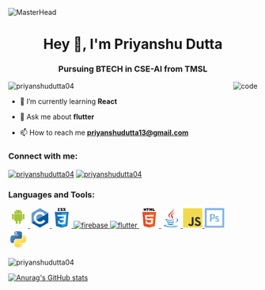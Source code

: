 ![MasterHead](https://previews.123rf.com/images/karpenkoilia/karpenkoilia1806/karpenkoilia180600011/102988806-vector-line-web-concept-for-programming-linear-web-banner-for-coding.jpg)
<h1 align="center">Hey 👋, I'm Priyanshu Dutta</h1>
<h3 align="center">Pursuing BTECH in CSE-AI from TMSL</h3>
<image align="right"  src="https://media.giphy.com/media/v1.Y2lkPTc5MGI3NjExZDZlODM5Y2EyMTQyODM3Y2RkZmM0M2JmMjYwZWIwMTBkNzlhM2M1ZCZlcD12MV9pbnRlcm5hbF9naWZzX2dpZklkJmN0PWc/USV0ym3bVWQJJmNu3N/giphy.gif"  height="300" alt="code">

<p align="left"> <img src="https://komarev.com/ghpvc/?username=priyanshudutta04&label=Profile%20views&color=0e75b6&style=flat" alt="priyanshudutta04" /> </p>

- 🌱 I’m currently learning **React**

- 💬 Ask me about **flutter**

- 📫 How to reach me **priyanshudutta13@gmail.com**

<h3 align="left">Connect with me:</h3>
<p align="left">
<a href="https://linkedin.com/in/priyanshudutta04" target="blank"><img align="center" src="https://raw.githubusercontent.com/rahuldkjain/github-profile-readme-generator/master/src/images/icons/Social/linked-in-alt.svg" alt="priyanshudutta04" height="30" width="40" /></a>
<a href="https://instagram.com/priyanshudutta04" target="blank"><img align="center" src="https://raw.githubusercontent.com/rahuldkjain/github-profile-readme-generator/master/src/images/icons/Social/instagram.svg" alt="priyanshudutta04" height="30" width="40" /></a>
</p>

<h3 align="left">Languages and Tools:</h3>
<p align="left"> <a href="https://developer.android.com" target="_blank" rel="noreferrer"> <img src="https://raw.githubusercontent.com/devicons/devicon/master/icons/android/android-original-wordmark.svg" alt="android" width="40" height="40"/> </a> <a href="https://www.cprogramming.com/" target="_blank" rel="noreferrer"> <img src="https://raw.githubusercontent.com/devicons/devicon/master/icons/c/c-original.svg" alt="c" width="40" height="40"/> </a> <a href="https://www.w3schools.com/css/" target="_blank" rel="noreferrer"> <img src="https://raw.githubusercontent.com/devicons/devicon/master/icons/css3/css3-original-wordmark.svg" alt="css3" width="40" height="40"/> </a> <a href="https://firebase.google.com/" target="_blank" rel="noreferrer"> <img src="https://www.vectorlogo.zone/logos/firebase/firebase-icon.svg" alt="firebase" width="40" height="40"/> </a> <a href="https://flutter.dev" target="_blank" rel="noreferrer"> <img src="https://www.vectorlogo.zone/logos/flutterio/flutterio-icon.svg" alt="flutter" width="40" height="40"/> </a> <a href="https://www.w3.org/html/" target="_blank" rel="noreferrer"> <img src="https://raw.githubusercontent.com/devicons/devicon/master/icons/html5/html5-original-wordmark.svg" alt="html5" width="40" height="40"/> </a> <a href="https://www.java.com" target="_blank" rel="noreferrer"> <img src="https://raw.githubusercontent.com/devicons/devicon/master/icons/java/java-original.svg" alt="java" width="40" height="40"/> </a> <a href="https://developer.mozilla.org/en-US/docs/Web/JavaScript" target="_blank" rel="noreferrer"> <img src="https://raw.githubusercontent.com/devicons/devicon/master/icons/javascript/javascript-original.svg" alt="javascript" width="40" height="40"/> </a> <a href="https://www.photoshop.com/en" target="_blank" rel="noreferrer"> <img src="https://raw.githubusercontent.com/devicons/devicon/master/icons/photoshop/photoshop-line.svg" alt="photoshop" width="40" height="40"/> </a> <a href="https://www.python.org" target="_blank" rel="noreferrer"> <img src="https://raw.githubusercontent.com/devicons/devicon/master/icons/python/python-original.svg" alt="python" width="40" height="40"/> </a> </p>

<p><img align="center" src="https://github-readme-stats.vercel.app/api/top-langs?username=priyanshudutta04&show_icons=true&locale=en&layout=compact" alt="priyanshudutta04" /></p>

[![Anurag's GitHub stats](https://github-readme-stats.vercel.app/api?username=priyanshudutta04)](https://github.com/anuraghazra/github-readme-stats)
